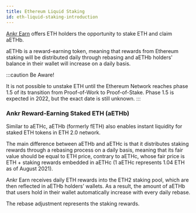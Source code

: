 ```yaml
---
title: Ethereum Liquid Staking
id: eth-liquid-staking-introduction
---
```


[Ankr Earn](https://www.ankr.com/earn/) offers ETH holders the opportunity to stake ETH and claim aETHb.

aETHb is a reward-earning token, meaning that rewards from Ethereum staking will be distributed daily through rebasing and aETHb holders' balance in their wallet will increase on a daily basis.

:::caution Be Aware!

It is not possible to unstake ETH until the Ethereum Network reaches phase 1.5 of its transition from Proof-of-Work to Proof-of-Stake. Phase 1.5 is expected in 2022, but the exact date is still unknown.
:::


### Ankr Reward-Earning Staked ETH (aETHb)

Similar to aETHc, aETHb (formerly fETH) also enables instant liquidity for staked ETH tokens in ETH 2.0 network.

The main difference between aETHb and aETHc is that it distributes staking rewards through a rebasing process on a daily basis, meaning that its fair value should be equal to ETH price, contrary to aETHc, whose fair price is ETH + staking rewards embedded in aETHc (1 aETHc represents 1.04 ETH as of August 2021).

Ankr Earn receives daily ETH rewards into the ETH2 staking pool, which are then reflected in aETHb holders’ wallets. As a result, the amount of aETHb that users hold in their wallet automatically increase with every daily rebase.

The rebase adjustment represents the staking rewards.
